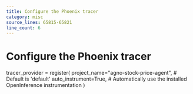 ```yaml
---
title: Configure the Phoenix tracer
category: misc
source_lines: 65815-65821
line_count: 6
---
```


# Configure the Phoenix tracer
tracer_provider = register(
    project_name="agno-stock-price-agent",  # Default is 'default'
    auto_instrument=True,  # Automatically use the installed OpenInference instrumentation
)

